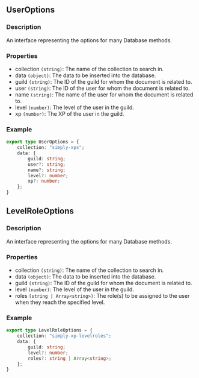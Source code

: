 ## UserOptions

### Description

An interface representing the options for many Database methods.

### Properties

- collection `(string)`: The name of the collection to search in.
- data `(object)`: The data to be inserted into the database.
- guild `(string)`: The ID of the guild for whom the document is related to.
- user `(string)`: The ID of the user for whom the document is related to.
- name `(string)`: The name of the user for whom the document is related to.
- level `(number)`: The level of the user in the guild.
- xp `(number)`: The XP of the user in the guild.

### Example

```typescript
export type UserOptions = {
	collection: "simply-xps";
	data: {
		guild: string;
		user?: string;
		name?: string;
		level?: number;
		xp?: number;
	};
}
```

## LevelRoleOptions

### Description

An interface representing the options for many Database methods.

### Properties

- collection `(string)`: The name of the collection to search in.
- data `(object)`: The data to be inserted into the database.
- guild `(string)`: The ID of the guild for whom the document is related to.
- level `(number)`: The level of the user in the guild.
- roles `(string | Array<string>)`: The role(s) to be assigned to the user when they reach the specified level.

### Example

```typescript
export type LevelRoleOptions = {
	collection: "simply-xp-levelroles";
	data: {
		guild: string;
		level?: number;
		roles?: string | Array<string>;
	};
}
```